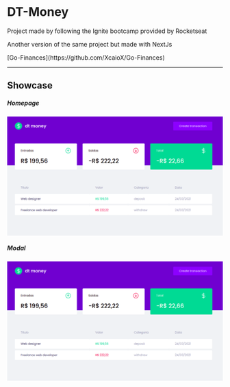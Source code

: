 # DT-Money

<p>Project made by following the Ignite bootcamp provided by Rocketseat</p>
<p>Another version of the same project but made with NextJs</p>
<p>[Go-Finances](https://github.com/XcaioX/Go-Finances)</p>
<hr/>

## Showcase

##### Homepage

<img align="center"  src="assets/homepage.png" />

##### Modal
<img align="center" src="assets/homepage.png" />
